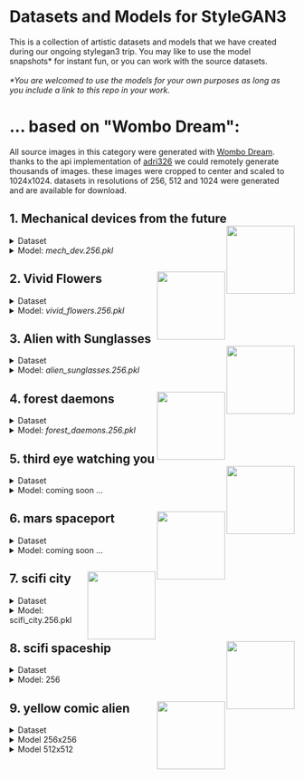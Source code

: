 # Datasets and Models for StyleGAN3
This is a collection of artistic datasets and models that we have created during our ongoing stylegan3 trip.
You may like to use the model snapshots* for instant fun, or you can work with the source datasets.
<br><br><i>*You are welcomed to use the models for your own purposes as long as you include a link to this repo in your work.</i>
# ... based on "Wombo Dream":
All source images in this category were generated with [Wombo Dream](https://www.wombo.art/). thanks to the api implementation of [adri326](https://github.com/adri326/wombot) we could remotely generate thousands of images.
these images were cropped to center and scaled to 1024x1024. datasets in resolutions of 256, 512 and 1024 were generated and are available for download.

## 1. Mechanical devices from the future <img src="https://user-images.githubusercontent.com/10214666/152695339-9e6bb3b3-bd4e-4884-82b5-d1c2d3ac8cb3.png" align="right" width=120 > 
<details><Summary>Dataset</summary>

|    |   |
| --- | --- |
| Name | Mechanical devices from the future |
| Method | [Wombo Dream](https://www.wombo.art/) via [Wombot](https://github.com/adri326/wombot) |
| Image count | 2169 |
| Dataset download | [256](https://www.dropbox.com/s/luan4zn11az3jfi/mech_dev_future.256.zip?dl=0), [512](https://www.dropbox.com/s/ov4nbcn457qp0ux/mech_dev_future.512.zip?dl=0), [1024](https://www.dropbox.com/s/mkt2z98atp9gru1/mech_dev_future.1024.zip?dl=0) |
| Samples | <img src="https://user-images.githubusercontent.com/10214666/152695339-9e6bb3b3-bd4e-4884-82b5-d1c2d3ac8cb3.png" width=150><img src="https://user-images.githubusercontent.com/10214666/152695348-745399e1-d145-4273-b4af-ee8b23179dc7.png" width=150><img src="https://user-images.githubusercontent.com/10214666/152695351-9e0548a9-1e6b-44e2-8423-32fbf03406a4.png" width=150><img src="https://user-images.githubusercontent.com/10214666/152695358-c8c47ea4-b5b6-4368-a11f-dc7cce9125e3.png" width=150> |  
  </details>
  <details><Summary>Model: <i>mech_dev.256.pkl</i></summary>
  
  |    |   |
  | --- | --- |
  | Method | stylegan3-t, Transfer learning from [Landscape256]() |
  | Resolution | 256x256 |
  | 29 kimg<br>[Download .pkl](https://www.dropbox.com/s/v2oie53cz62ozvu/network-snapshot-000029.pkl?dl=0) | <img src="https://user-images.githubusercontent.com/10214666/152698796-c0f3285f-765a-4238-bb71-635e669f346b.jpg" height=150> |  
  | 05 kimg<br>[Download .pkl](https://www.dropbox.com/s/9f39drloh9x7oes/network-snapshot-000005.pkl?dl=0) | <img src="https://user-images.githubusercontent.com/10214666/152698953-7b4a3a08-84f7-4e8e-a2cf-f35359a2a39e.jpg" height=150> |  
  </details>
  
  
  
  

## 2. Vivid Flowers <img src="https://user-images.githubusercontent.com/10214666/152699193-96be1271-7e4c-4d8a-8978-3386588b3216.png" align="right" width=120 > 
<details><Summary>Dataset</summary>

|    |   |
| --- | --- |
| Name | Vivid Flowers |
| Method | [Wombo Dream](https://www.wombo.art/) via [Wombot](https://github.com/adri326/wombot) |
| Image count | 793 |
| Dataset download | [256](https://www.dropbox.com/s/k5a6bsmtwqk9vok/flowers.256.zip?dl=0), [512](https://www.dropbox.com/s/i4zlkesyi8c93zf/flowers.512.zip?dl=0), [1024](https://www.dropbox.com/s/b7sc7i4lehnci1k/flowers.1024.zip?dl=0) |
| Samples | <img src="https://user-images.githubusercontent.com/10214666/152699137-dc389292-2ab7-4703-a0d5-d00ca5c0e8af.jpg" height=150> |
  
  </details>
  <details><Summary>Model: <i>vivid_flowers.256.pkl</i></summary>

  |    |   |
  | --- | --- |
  | Method | stylegan3-t, Transfer learning from [Landscape256]() |
  | Resolution | 256x256 |
  | 12 kimg<br>[Download .pkl](https://www.dropbox.com/s/36gq2zwb0p3fo1f/network-snapshot-000012.pkl?dl=0) | <img src="https://user-images.githubusercontent.com/10214666/152699361-eb1bf9e6-1ec9-4503-8c69-f5f27e79e475.jpg" height=150> |  
 
  </details>










## 3. Alien with Sunglasses <img src="https://user-images.githubusercontent.com/10214666/152700037-4a7c3b98-8c34-4f1f-9620-05e6b35306f6.png" align="right" width=120 > 
<details><Summary>Dataset</summary>

|    |   |
| --- | --- |
| Name | Alien Sunglasses |
| Method | [Wombo Dream](https://www.wombo.art/) via [Wombot](https://github.com/adri326/wombot) |
| Image count | 1600 |
| Dataset download | [256](https://www.dropbox.com/s/ae81twlf39s0ao3/alien_sunglasses.256.zip?dl=0), [512](https://www.dropbox.com/s/8y10fxqmbqeg5h4/alien_sunglasses.512.zip?dl=0), [1024](https://www.dropbox.com/s/4t72b8g2o65s3ns/alien_sunglasses.1024.zip?dl=0) |
| Samples | <img src="https://user-images.githubusercontent.com/10214666/152700237-cbfa093f-83d4-4f03-9c6d-ba998f790483.png" height=150> |
  
  </details>
  <details><Summary>Model: <i>alien_sunglasses.256.pkl</i></summary>

  |    |   |
  | --- | --- |
  | Method | stylegan3-t, Transfer learning from [Landscape256]() |
  | Resolution | 256x256 |
  | 38 kimg<br>[Download .pkl](https://www.dropbox.com/s/gur14k0e7kspguy/network-snapshot-000038.pkl?dl=0) | <img src="https://user-images.githubusercontent.com/10214666/152700055-317ba7e7-a1e9-45e4-ad53-f3e4721c11c4.jpg" height=150> |  
 
  </details>
  






## 4. forest daemons <img src="https://user-images.githubusercontent.com/10214666/152700584-add73b02-f8b7-4b2c-b46c-ec2529f8659d.jpg" align="right" width=120 > 
<details><Summary>Dataset</summary>

|    |   |
| --- | --- |
| Name | forest daemons |
| Method | [Wombo Dream](https://www.wombo.art/) via [Wombot](https://github.com/adri326/wombot) |
| Image count | 794 |
| Dataset download | [256](https://www.dropbox.com/s/anj5eolzsr6ikp2/forrest_daemons.256.zip?dl=0), [512](https://www.dropbox.com/s/zs975iqucpl4mxc/forrest_daemons.512.zip?dl=0), [1024](https://www.dropbox.com/s/74fkrbsnqhiwu84/forrest_daemons.1024.zip?dl=0) |
| Samples | <img src="https://user-images.githubusercontent.com/10214666/152701197-7571c2ab-da31-49ee-83df-14e7fa55c15f.jpg" height=150> |
  
  </details>
  <details><Summary>Model: <i>forest_daemons.256.pkl</i></summary>

  |    |   |
  | --- | --- |
  | Method | stylegan3-t, Transfer learning from [Landscape256]() |
  | Resolution | 256x256 |
  | 18 kimg<br>[Download .pkl](https://www.dropbox.com/s/26muctr2eq4br6l/network-snapshot-000018.pkl?dl=0) | <img src="https://user-images.githubusercontent.com/10214666/152701433-2c2286f3-cd52-4252-8a04-a99f4c45a292.jpg" height=150> |  
  | 03 kimg<br>[Download .pkl](https://www.dropbox.com/s/rojv7v791a3keqj/network-snapshot-000003.pkl?dl=0) | <img src="https://user-images.githubusercontent.com/10214666/152706541-db11aaea-a14b-411c-a288-77d8c3799605.jpg" height=150> |  
 
  </details>
  
  

  
  



## 5. third eye watching you <img src="https://user-images.githubusercontent.com/10214666/152700663-aaf208ee-3d24-4659-bf90-7265a154224f.jpg" align="right" width=120 > 
<details><Summary>Dataset</summary>

|    |   |
| --- | --- |
| Name | third eye watching you |
| Method | [Wombo Dream](https://www.wombo.art/) via [Wombot](https://github.com/adri326/wombot) |
| Image count | 1363 |
| Dataset download | [256](https://www.dropbox.com/s/l953cktli9yzhnu/third_eye_watching.256.zip?dl=0), [512](https://www.dropbox.com/s/1lcvqm113r5ycob/third_eye_watching.512.zip?dl=0), [1024](https://www.dropbox.com/s/ndzq26kzoabs90h/third_eye_watching.1024.zip?dl=0) |
| Samples | <img src="https://user-images.githubusercontent.com/10214666/152702468-5688299c-0e43-4e91-96ce-e3a2ebee15d0.jpg" height=150> |
  
  </details>
  <details><Summary>Model: coming soon ...<i></i></summary>

  coming soon ...
  
  </details>







  ## 6. mars spaceport <img src="https://user-images.githubusercontent.com/10214666/152702104-44395a9c-e069-47b7-aab7-c9545fec297b.png" align="right" width=120 > 
<details><Summary>Dataset</summary>

|    |   |
| --- | --- |
| Name | mars spaceport |
| Method | [Wombo Dream](https://www.wombo.art/) via [Wombot](https://github.com/adri326/wombot) |
| Image count | 710 |
| Dataset download | [256](https://www.dropbox.com/s/oho0aciounn1a4p/mars_spaceport.256.zip?dl=0), [512](https://www.dropbox.com/s/cb8a409227exq4k/mars_spaceport.512.zip?dl=0), [1024](https://www.dropbox.com/s/54m70eytqj47plr/mars_spaceport.1024.zip?dl=0) |
| Samples | <img src="https://user-images.githubusercontent.com/10214666/152702191-9066ad1f-339c-4a04-a11b-5eb94de4fcae.jpg" height=150> |
  
  </details>
  <details><Summary>Model: coming soon ...<i></i></summary>

  coming soon ...
  
  </details>





  ## 7. scifi city <img src="https://user-images.githubusercontent.com/10214666/152702819-59236aa5-de91-466e-ac0b-4428d6c3fb00.jpg" align="right" width=120 > 
<details><Summary>Dataset</summary>

|    |   |
| --- | --- |
| Name | scifi city |
| Method | [Wombo Dream](https://www.wombo.art/) via [Wombot](https://github.com/adri326/wombot) |
| Image count | 1245 |
| Dataset download | [256](https://www.dropbox.com/s/8ttrikdorw8v8cw/a_scifi_city.256.zip?dl=0), [512](https://www.dropbox.com/s/xopgfowlgvqisuf/a_scifi_city.512.zip?dl=0), [1024](https://www.dropbox.com/s/vzqefxmz27ukpzs/a_scifi_city.1024.zip?dl=0) |
| Samples | <img src="https://user-images.githubusercontent.com/10214666/152703422-bc5e72c8-c349-422a-be60-5d2aa3b49eeb.jpg" height=150> |
  
  </details>
  <details><Summary>Model: scifi_city.256.pkl<i></i></summary>

  |    |   |
  | --- | --- |
  | Method | stylegan3-t, Transfer learning from [Landscape256]() |
  | Resolution | 256x256 |
  | 210 kimg<br>[Download .pkl](https://www.dropbox.com/s/1kfsmlct4mriphc/network-snapshot-000210.pkl?dl=0) | <img src="https://user-images.githubusercontent.com/10214666/152702636-0706f294-5910-4546-b43a-769d56e0b1b3.jpg" height=150> |  
  | 018 kimg<br>[Download .pkl](https://www.dropbox.com/s/g33kht86vdzummk/network-snapshot-000018.pkl?dl=0) | <img src="https://user-images.githubusercontent.com/10214666/152706385-fd258fca-02bf-4599-8cfa-50f6dce79422.jpg" height=150> |  
  | 013 kimg<br>[Download .pkl](https://www.dropbox.com/s/o874sdoo1iuowqy/network-snapshot-000013.pkl?dl=0) | <img src="https://user-images.githubusercontent.com/10214666/152706389-d9c60c4a-abb9-4a82-9b59-a644ece8c9cc.jpg" height=150> |  
  | 008 kimg<br>[Download .pkl](https://www.dropbox.com/s/7fmjlc8vje15m6v/network-snapshot-000008.pkl?dl=0) | <img src="https://user-images.githubusercontent.com/10214666/152706387-8ad6884b-7ea6-4c20-a612-8a58f4a46e91.jpg" height=150> |  
  </details>





  ## 8. scifi spaceship <img src="https://user-images.githubusercontent.com/10214666/152702994-1fc272e8-7b4d-4f31-baf7-64a02d67d7d8.png" align="right" width=120 > 
<details><Summary>Dataset</summary>

|    |   |
| --- | --- |
| Name | scifi spaceship |
| Method | [Wombo Dream](https://www.wombo.art/) via [Wombot](https://github.com/adri326/wombot) |
| Image count | 1108 |
| Dataset download | [256](https://www.dropbox.com/s/34oajoz0v931vlw/a_scifi_space_ship.256.zip?dl=0), [512](https://www.dropbox.com/s/0ilbpcdn413ivr5/a_scifi_space_ship.512.zip?dl=0), [1024](https://www.dropbox.com/s/iidpx8ta0v7kc1i/a_scifi_space_ship.1024.zip?dl=0) |
| Samples | <img src="https://user-images.githubusercontent.com/10214666/152702989-865643b1-91de-461b-9259-83c65425ded1.jpg" height=150> |
  
  </details>
  <details><Summary>Model: 256<i></i></summary>

  |    |   |
  | --- | --- |
  | Method | stylegan3-t, Transfer learning from [Landscape256]() |
  | Resolution | 256x256 |
  | 128 kimg<br>[Download .pkl](https://www.dropbox.com/s/6lwn7c9y0i952ew/network-snapshot-000128.pkl?dl=0) | <img src="https://user-images.githubusercontent.com/10214666/152706249-716a09ca-09e9-4f0e-89e6-7c0482669d6f.jpg" height=150> | 
  | 13 kimg<br>[Download .pkl](https://www.dropbox.com/s/nqpq11gcsu0e7yw/network-snapshot-000013.pkl?dl=0) | <img src="https://user-images.githubusercontent.com/10214666/152706247-7142c170-6b05-4780-b02c-e48a88eec2be.jpg" height=150> | 
  </details>






  ## 9. yellow comic alien <img src="https://user-images.githubusercontent.com/10214666/152703766-446ff8cd-213e-4688-a573-3788cc6b0535.png" align="right" width=120 > 
<details><Summary>Dataset</summary>

|    |   |
| --- | --- |
| Name | yellow comic alien |
| Method | [Wombo Dream](https://www.wombo.art/) via [Wombot](https://github.com/adri326/wombot) |
| Image count | 3984 |
| Dataset download | [256](https://www.dropbox.com/s/6r5t53p7s19g76d/alien256.zip?dl=0), [512](https://www.dropbox.com/s/fopu5jvzot7swdc/alien512.zip?dl=0), [1024](https://www.dropbox.com/s/qdcgakyrz8u324a/alien1024.zip?dl=0) |
| Samples | <img src="https://user-images.githubusercontent.com/10214666/152703771-b0d20e09-c320-4557-8628-ba55cf1d21c2.jpg" height=150> |
  
  </details>
  <details><Summary>Model 256x256 <i></i></summary>

  |    |   |
  | --- | --- |
  | Method | stylegan3-t, Transfer learning from [Landscape256]() |
  | Resolution | 256x256 |
  | 19 kimg<br>[Download .pkl](https://www.dropbox.com/s/g14lsdbohuk2oco/network-snapshot-000019.pkl?dl=0) | <img src="https://user-images.githubusercontent.com/10214666/152706153-747c0f7d-344a-4430-acf8-48768626bcd0.jpg" height=150> |  
 
  </details>
  <details><Summary>Model 512x512 <i></i></summary>

  |    |   |
  | --- | --- |
  | Method | stylegan3-t, Transfer learning from [affhq]() |
  | Resolution | 512x512 |
  | 236 kimg<br>[Download .pkl](https://www.dropbox.com/s/yzraojzmg2kybjx/network-snapshot-000236.pkl?dl=0) | <img src="https://user-images.githubusercontent.com/10214666/152706105-573d831e-2c49-4608-8f9b-2792f5cc95ce.jpg" height=150> |  
  | 004 kimg<br>[Download .pkl](https://www.dropbox.com/s/ysmm501vtv50mze/network-snapshot-000004.pkl?dl=0) | <img src="https://user-images.githubusercontent.com/10214666/152706125-71881111-6645-4db0-8358-947ee7e4005b.jpg" height=150> | 



  </details>

<!--
<br><br><br><br><br><br><br><br><br>
  ## x. template <img src="" align="right" width=120 > 
<details><Summary>Dataset</summary>

|    |   |
| --- | --- |
| Name |  |
| Method | [Wombo Dream](https://www.wombo.art/) via [Wombot](https://github.com/adri326/wombot) |
| Image count |  |
| Dataset download | [256](), [512](), [1024]() |
| Samples | <img src="" height=150> |
  
  </details>
  <details><Summary>Model: <i></i></summary>

  |    |   |
  | --- | --- |
  | Method | stylegan3-t, Transfer learning from [Landscape256]() |
  | Resolution | 256x256 |
  | 00 kimg<br>[Download .pkl]() | <img src="" height=150> |  
 
  </details>
-->

